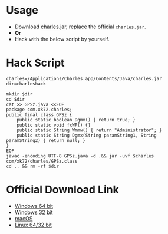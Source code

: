 # Usage

- Download [charles.jar](charles.jar), replace the official `charles.jar`.
- **Or**
- Hack with the below script by yourself.

# Hack Script

```
charles=/Applications/Charles.app/Contents/Java/charles.jar
dir=charleshack

mkdir $dir
cd $dir
cat >> GPSz.java <<EOF
package com.xk72.charles;
public final class GPSz {
    public static boolean Dgmx() { return true; }
    public static void fxWP() {}
    public static String Wmmw() { return "Administrator"; }
    public static String Dgmx(String paramString1, String paramString2) { return null; }
}
EOF
javac -encoding UTF-8 GPSz.java -d .&& jar -uvf $charles com/xk72/charles/GPSz.class
cd .. && rm -rf $dir
```

# Official Download Link

- [Windows 64 bit](https://www.charlesproxy.com/assets/release/4.2.6/charles-proxy-4.2.6-win64.msi)
- [Windows 32 bit](https://www.charlesproxy.com/assets/release/4.2.6/charles-proxy-4.2.6-win32.msi)
- [macOS](https://www.charlesproxy.com/assets/release/4.2.6/charles-proxy-4.2.6.dmg)
- [Linux 64/32 bit](https://www.charlesproxy.com/assets/release/4.2.6/charles-proxy-4.2.6.tar.gz)
